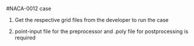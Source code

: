 #NACA-0012 case

1. Get the respective grid files from the developer to run the case

2. point-input file for the preprocessor and .poly file for postprocessing is required
